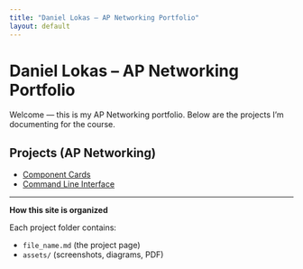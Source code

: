 ```yaml
---
title: "Daniel Lokas – AP Networking Portfolio"
layout: default
---
```


# Daniel Lokas – AP Networking Portfolio

Welcome — this is my AP Networking portfolio. Below are the projects I’m documenting for the course.

## Projects (AP Networking)
- [Component Cards](classes/ap_networking_files/subclasses/component-cards.md)
- [Command Line Interface](networking-assignments/command-line-interface.md)




---

**How this site is organized**

Each project folder contains:
- `file_name.md` (the project page)
- `assets/` (screenshots, diagrams, PDF)

